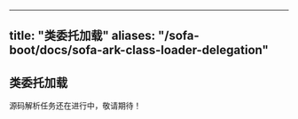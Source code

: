 
---
title: "类委托加载"
aliases: "/sofa-boot/docs/sofa-ark-class-loader-delegation"
---
## 类委托加载

源码解析任务还在进行中，敬请期待！
